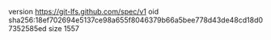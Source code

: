 version https://git-lfs.github.com/spec/v1
oid sha256:18ef702694e5137ce98a655f8046379b66a5bee778d43de48cd18d07352585ed
size 1557
